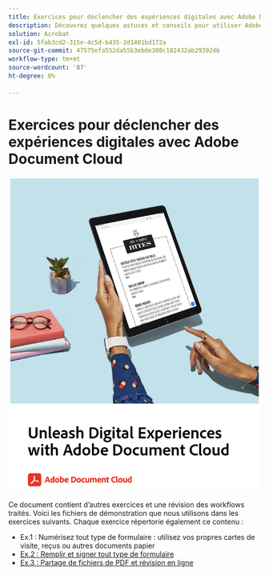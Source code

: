 ```yaml
---
title: Exercices pour déclencher des expériences digitales avec Adobe Document Cloud
description: Découvrez quelques astuces et conseils pour utiliser Adobe Document Cloud
solution: Acrobat
exl-id: 5fab3cd2-315e-4c5d-b435-2d1401bd172a
source-git-commit: 47575efa552da55b3ebde308c182432ab29392db
workflow-type: tm+mt
source-wordcount: '87'
ht-degree: 0%

---
```


# Exercices pour déclencher des expériences digitales avec Adobe Document Cloud

[![image](assets/rebrand.png)](assets/Unleash_Digital_Experiences_with_Adobe_Document_Cloud.pdf)

Ce document contient d’autres exercices et une révision des workflows traités. Voici les fichiers de démonstration que nous utilisons dans les exercices suivants. Chaque exercice répertorie également ce contenu :

* Ex.1 : Numérisez tout type de formulaire : utilisez vos propres cartes de visite, reçus ou autres documents papier
* [Ex.2 : Remplir et signer tout type de formulaire](assets/03_FillSignScan.zip)
* [Ex.3 : Partage de fichiers de PDF et révision en ligne](assets/01_Review.zip)
